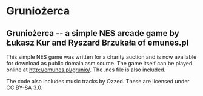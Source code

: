 # Gruniożerca
Gruniożerca -- a simple NES arcade game by Łukasz Kur and Ryszard Brzukała of emunes.pl
--
This simple NES game was written for a charity auction and is now available for download as public domain asm source.
The game itself can be played online at http://emunes.pl/grunio/. The .nes file is also included.

The code also includes music tracks by Ozzed. These are licensed under CC BY-SA 3.0.
